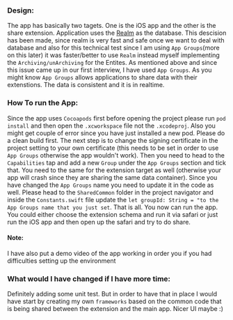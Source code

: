 ### Design: 

The app has basically two tagets. One is the iOS app and the other is the share extension. 
Application uses the [Realm](https://realm.io) as the database. This descision has been made, since realm is very fast and safe once we want to deal with database and also for this technical test since I am using `App Groups`(more on this later) it was faster/better to use `Realm` instead myself implementing the `Archiving/unArchiving` for the Entites. 
As mentioned above and since this issue came up in our first interview, I have used `App Groups`. As you might know `App Groups` allows applications to share data with their extenstions. The data is consistent and it is in realtime. 

### How To run the App:
Since the app uses `Cocoapods` first before opening the project please run `pod install` and then open the `.xcworkspace` file not the `.xcodeproj`. Also you might get couple of error since you have just installed a new pod. Please do a clean build first. The next step is to change the signing certificate in the project setting to your own certificate (this needs to be set in order to use `App Groups` otherwise the app wouldn't work). Then you need to head to the `Capabilities` tap and add a new `Group` under the `App Groups` section and tick that. You need to the same for the extension target as well (otherwise your app will crash since they are sharing the same data container). 
Since you have changed the `App Groups` name you need to update it in the code as well. Please head to the `SharedCommon` folder in the project navigator and inside the `Constants.swift` file update the `let groupId: String = "to the App Groups name that you just set`. That is all. You now can run the app. You could either choose the extension schema and run it via safari or just run the iOS app and then open up the safari and try to do share. 

#### Note:
I have also put a demo video of the app working in order you if you had difficulties setting up the environment

### What would I have changed if I have more time: 

Definitely adding some unit test. But in order to have that in place I would have start by creating my own `frameworks` based on the common code that is being shared between the extension and the main app. 
Nicer UI maybe :) 

